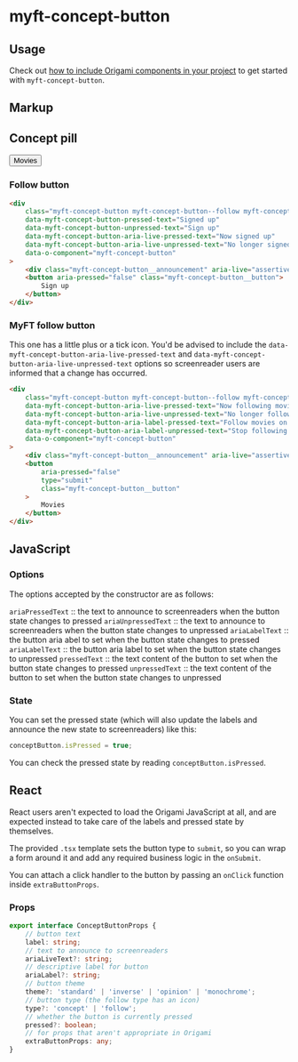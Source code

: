 # myft-concept-button

## Usage

Check out [how to include Origami components in your project](https://origami.ft.com/documentation/components/#including-origami-components-in-your-project) to get started with `myft-concept-button`.

## Markup

## Concept pill

<div
  class="myft-concept-button myft-concept-button--standard"
  data-o-component="myft-concept-button">
  <button
    aria-pressed="false"
    class="myft-concept-button__button">
    Movies
  </button>
</div>

### Follow button

```html
<div
	class="myft-concept-button myft-concept-button--follow myft-concept-button--standard"
	data-myft-concept-button-pressed-text="Signed up"
	data-myft-concept-button-unpressed-text="Sign up"
	data-myft-concept-button-aria-live-pressed-text="Now signed up"
	data-myft-concept-button-aria-live-unpressed-text="No longer signed up"
	data-o-component="myft-concept-button"
>
	<div class="myft-concept-button__announcement" aria-live="assertive"></div>
	<button aria-pressed="false" class="myft-concept-button__button">
		Sign up
	</button>
</div>
```

### MyFT follow button

This one has a little plus or a tick icon. You'd be advised to include the `data-myft-concept-button-aria-live-pressed-text` and `data-myft-concept-button-aria-live-unpressed-text` options so screenreader users are informed that a change has occurred.

```html
<div
	class="myft-concept-button myft-concept-button--follow myft-concept-button--standard"
	data-myft-concept-button-aria-live-pressed-text="Now following movies on my FT"
	data-myft-concept-button-aria-live-unpressed-text="No longer following movies on my FT"
	data-myft-concept-button-aria-label-pressed-text="Follow movies on my FT"
	data-myft-concept-button-aria-label-unpressed-text="Stop following movies on my FT"
	data-o-component="myft-concept-button"
>
	<div class="myft-concept-button__announcement" aria-live="assertive"></div>
	<button
		aria-pressed="false"
		type="submit"
		class="myft-concept-button__button"
	>
		Movies
	</button>
</div>
```

## JavaScript

### Options

The options accepted by the constructor are as follows:

`ariaPressedText` :: the text to announce to screenreaders when the button state changes to pressed
`ariaUnpressedText` :: the text to announce to screenreaders when the button state changes to unpressed
`ariaLabelText` :: the button aria abel to set when the button state changes to pressed
`ariaLabelText` :: the button aria label to set when the button state changes to unpressed
`pressedText` :: the text content of the button to set when the button state changes to pressed
`unpressedText` :: the text content of the button to set when the button state changes to unpressed

### State

You can set the pressed state (which will also update the labels and announce the new state to screenreaders) like this:

```js
conceptButton.isPressed = true;
```

You can check the pressed state by reading `conceptButton.isPressed`.

## React

React users aren't expected to load the Origami JavaScript at all, and are expected instead to take care of the labels and pressed state by themselves.

The provided `.tsx` template sets the button type to `submit`, so you can wrap a form around it and add any required business logic in the `onSubmit`.

You can attach a click handler to the button by passing an `onClick` function inside `extraButtonProps`.

### Props

```ts
export interface ConceptButtonProps {
	// button text
	label: string;
	// text to announce to screenreaders
	ariaLiveText?: string;
	// descriptive label for button
	ariaLabel?: string;
	// button theme
	theme?: 'standard' | 'inverse' | 'opinion' | 'monochrome';
	// button type (the follow type has an icon)
	type?: 'concept' | 'follow';
	// whether the button is currently pressed
	pressed?: boolean;
	// for props that aren't appropriate in Origami
	extraButtonProps: any;
}
```
